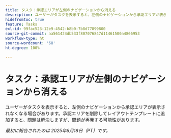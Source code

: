 ```yaml
---
title: タスク：承認エリアが左側のナビゲーションから消える
description: ユーザーがタスクを表示すると、左側のナビゲーションから承認エリアが表示されなくなる場合があります。
hidefromtoc: true
feature: Tasks
exl-id: 99fac523-12e9-4542-b8b0-7b8d77899800
source-git-commit: aa561424db533f807076847d11461500a4866953
workflow-type: ht
source-wordcount: '68'
ht-degree: 100%

---
```


# タスク：承認エリアが左側のナビゲーションから消える

ユーザーがタスクを表示すると、左側のナビゲーションから承認エリアが表示されなくなる場合があります。承認エリアを削除してレイアウトテンプレートに追加すると、問題は解決しますが、問題が再発する可能性があります。

_最初に報告されたのは 2025年6月18日（PT）です。_
